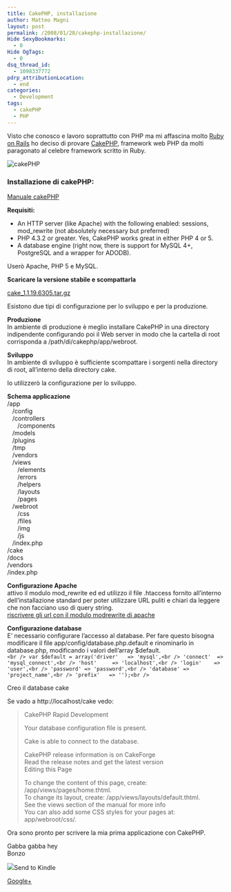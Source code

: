 ```yaml
---
title: CakePHP, installazione
author: Matteo Magni
layout: post
permalink: /2008/01/28/cakephp-installazione/
Hide SexyBookmarks:
  - 0
Hide OgTags:
  - 0
dsq_thread_id:
  - 1098337772
pdrp_attributionLocation:
  - end
categories:
  - Development
tags:
  - cakePHP
  - PHP
---
```

Visto che conosco e lavoro soprattutto con PHP ma mi affascina molto <a href="http://www.rubyonrails.org/" class="Tips3" title="Framework ruby">Ruby on Rails</a> ho deciso di provare <a href="http://cakephp.org" class="Tips3" title="framework PHP">CakePHP</a>, framework web PHP da molti paragonato al celebre framework scritto in Ruby.

![cakePHP][1]

### Installazione di cakePHP:

<a href="http://manual.cakephp.org/chapter/installing" class="Tips3" title="Manuale cakePHP">Manuale cakePHP</a>

**Requisiti:**

*   An HTTP server (like Apache) with the following enabled: sessions, mod_rewrite (not absolutely necessary but preferred)
*   PHP 4.3.2 or greater. Yes, CakePHP works great in either PHP 4 or 5.
*   A database engine (right now, there is support for MySQL 4+, PostgreSQL and a wrapper for ADODB).

Userò Apache, PHP 5 e MySQL.

**Scaricare la versione stabile e scompattarla**

<a href="http://cakeforge.org/frs/?group_id=23&#038;release_id=371" class="Tips3" title="cakePHP stable release">cake_1.1.19.6305.tar.gz</a>

Esistono due tipi di configurazione per lo sviluppo e per la produzione.

**Produzione**  
In ambiente di produzione è meglio installare CakePHP in una directory indipendente configurando poi il Web server in modo che la cartella di root corrisponda a /path/di/cakephp/app/webroot.

**Sviluppo**  
In ambiente di sviluppo è sufficiente scompattare i sorgenti nella directory di root, all&#8217;interno della directory cake.

Io utilizzerò la configurazione per lo sviluppo.

**Schema applicazione**  
/app  
&nbsp;&nbsp;&nbsp;/config  
&nbsp;&nbsp;&nbsp;/controllers  
&nbsp;&nbsp;&nbsp;&nbsp;&nbsp;&nbsp;/components  
&nbsp;&nbsp;&nbsp;/models  
&nbsp;&nbsp;&nbsp;/plugins  
&nbsp;&nbsp;&nbsp;/tmp  
&nbsp;&nbsp;&nbsp;/vendors  
&nbsp;&nbsp;&nbsp;/views  
&nbsp;&nbsp;&nbsp;&nbsp;&nbsp;&nbsp;/elements  
&nbsp;&nbsp;&nbsp;&nbsp;&nbsp;&nbsp;/errors  
&nbsp;&nbsp;&nbsp;&nbsp;&nbsp;&nbsp;/helpers  
&nbsp;&nbsp;&nbsp;&nbsp;&nbsp;&nbsp;/layouts  
&nbsp;&nbsp;&nbsp;&nbsp;&nbsp;&nbsp;/pages  
&nbsp;&nbsp;&nbsp;/webroot  
&nbsp;&nbsp;&nbsp;&nbsp;&nbsp;&nbsp;/css  
&nbsp;&nbsp;&nbsp;&nbsp;&nbsp;&nbsp;/files  
&nbsp;&nbsp;&nbsp;&nbsp;&nbsp;&nbsp;/img  
&nbsp;&nbsp;&nbsp;&nbsp;&nbsp;&nbsp;/js  
&nbsp;&nbsp;&nbsp;/index.php  
/cake  
/docs  
/vendors  
/index.php

**Configurazione Apache**  
attivo il modulo mod_rewrite ed ed utilizzo il file .htaccess fornito all&#8217;interno dell&#8217;installazione standard per poter utilizzare URL puliti e chiari da leggere che non facciano uso di query string.  
<a href="http://server.html.it/articoli/leggi/2033/riscrivere-gli-url-con-il-modulo-modrewrite-di-apa/" class="Tips3" title="configurare mod_rewrite">riscrivere gli url con il modulo modrewrite di apache</a>

**Configurazione database**  
E&#8217; necessario configurare l&#8217;accesso al database. Per fare questo bisogna modificare il file app/config/database.php.default e rinominarlo in database.php, modificando i valori dell&#8217;array $default.  
`<br />
var $default = array('driver'   => 'mysql',<br />
                     'connect'  => 'mysql_connect',<br />
                     'host'     => 'localhost',<br />
                     'login'    => 'user',<br />
                     'password' => 'password',<br />
                     'database' => 'project_name',<br />
                     'prefix'   => '');<br />
`

Creo il database cake

Se vado a http://localhost/cake vedo:

> CakePHP Rapid Development
> 
> Your database configuration file is present.
> 
> Cake is able to connect to the database.
> 
> CakePHP release information is on CakeForge  
> Read the release notes and get the latest version  
> Editing this Page
> 
> To change the content of this page, create: /app/views/pages/home.thtml.  
> To change its layout, create: /app/views/layouts/default.thtml.  
> See the views section of the manual for more info  
> You can also add some CSS styles for your pages at: app/webroot/css/. 

Ora sono pronto per scrivere la mia prima applicazione con CakePHP.

Gabba gabba hey  
Bonzo

<div class='kindleWidget kindleLight' >
  <img src="http://magni.me/wp-content/plugins/send-to-kindle/media/white-15.png" /><span>Send to Kindle</span>
</div>

<a rel="author" href="https://plus.google.com/111433366670841346629?rel=author"  >Google+</a>

 [1]: http://magni.me/wp-content/uploads/2008/01/cake-logo.png